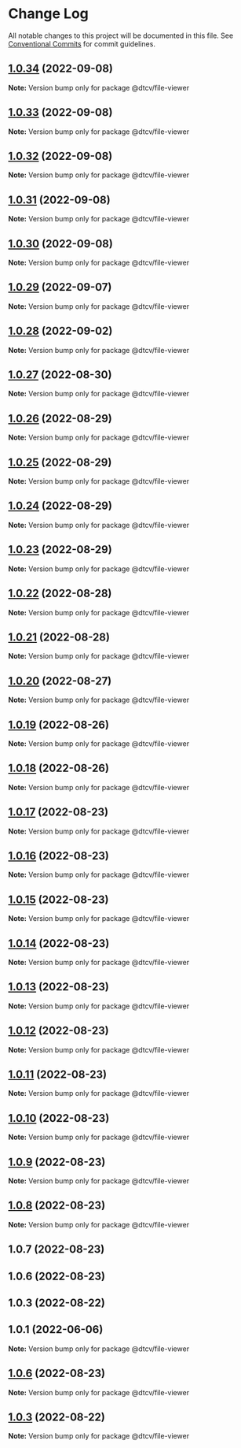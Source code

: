 # Change Log

All notable changes to this project will be documented in this file.
See [Conventional Commits](https://conventionalcommits.org) for commit guidelines.

## [1.0.34](https://github.com/paramountric/digitaltwincityviewer/compare/@dtcv/file-viewer@1.0.33...@dtcv/file-viewer@1.0.34) (2022-09-08)

**Note:** Version bump only for package @dtcv/file-viewer





## [1.0.33](https://github.com/paramountric/digitaltwincityviewer/compare/@dtcv/file-viewer@1.0.32...@dtcv/file-viewer@1.0.33) (2022-09-08)

**Note:** Version bump only for package @dtcv/file-viewer





## [1.0.32](https://github.com/paramountric/digitaltwincityviewer/compare/@dtcv/file-viewer@1.0.31...@dtcv/file-viewer@1.0.32) (2022-09-08)

**Note:** Version bump only for package @dtcv/file-viewer





## [1.0.31](https://github.com/paramountric/digitaltwincityviewer/compare/@dtcv/file-viewer@1.0.30...@dtcv/file-viewer@1.0.31) (2022-09-08)

**Note:** Version bump only for package @dtcv/file-viewer





## [1.0.30](https://github.com/paramountric/digitaltwincityviewer/compare/@dtcv/file-viewer@1.0.29...@dtcv/file-viewer@1.0.30) (2022-09-08)

**Note:** Version bump only for package @dtcv/file-viewer





## [1.0.29](https://github.com/paramountric/digitaltwincityviewer/compare/@dtcv/file-viewer@1.0.28...@dtcv/file-viewer@1.0.29) (2022-09-07)

**Note:** Version bump only for package @dtcv/file-viewer





## [1.0.28](https://github.com/paramountric/digitaltwincityviewer/compare/@dtcv/file-viewer@1.0.27...@dtcv/file-viewer@1.0.28) (2022-09-02)

**Note:** Version bump only for package @dtcv/file-viewer





## [1.0.27](https://github.com/paramountric/digitaltwincityviewer/compare/@dtcv/file-viewer@1.0.26...@dtcv/file-viewer@1.0.27) (2022-08-30)

**Note:** Version bump only for package @dtcv/file-viewer





## [1.0.26](https://github.com/paramountric/digitaltwincityviewer/compare/@dtcv/file-viewer@1.0.25...@dtcv/file-viewer@1.0.26) (2022-08-29)

**Note:** Version bump only for package @dtcv/file-viewer





## [1.0.25](https://github.com/paramountric/digitaltwincityviewer/compare/@dtcv/file-viewer@1.0.24...@dtcv/file-viewer@1.0.25) (2022-08-29)

**Note:** Version bump only for package @dtcv/file-viewer





## [1.0.24](https://github.com/paramountric/digitaltwincityviewer/compare/@dtcv/file-viewer@1.0.23...@dtcv/file-viewer@1.0.24) (2022-08-29)

**Note:** Version bump only for package @dtcv/file-viewer





## [1.0.23](https://github.com/paramountric/digitaltwincityviewer/compare/@dtcv/file-viewer@1.0.22...@dtcv/file-viewer@1.0.23) (2022-08-29)

**Note:** Version bump only for package @dtcv/file-viewer





## [1.0.22](https://github.com/paramountric/digitaltwincityviewer/compare/@dtcv/file-viewer@1.0.21...@dtcv/file-viewer@1.0.22) (2022-08-28)

**Note:** Version bump only for package @dtcv/file-viewer





## [1.0.21](https://github.com/paramountric/digitaltwincityviewer/compare/@dtcv/file-viewer@1.0.20...@dtcv/file-viewer@1.0.21) (2022-08-28)

**Note:** Version bump only for package @dtcv/file-viewer





## [1.0.20](https://github.com/paramountric/digitaltwincityviewer/compare/@dtcv/file-viewer@1.0.19...@dtcv/file-viewer@1.0.20) (2022-08-27)

**Note:** Version bump only for package @dtcv/file-viewer





## [1.0.19](https://github.com/paramountric/digitaltwincityviewer/compare/@dtcv/file-viewer@1.0.18...@dtcv/file-viewer@1.0.19) (2022-08-26)

**Note:** Version bump only for package @dtcv/file-viewer





## [1.0.18](https://github.com/paramountric/digitaltwincityviewer/compare/@dtcv/file-viewer@1.0.17...@dtcv/file-viewer@1.0.18) (2022-08-26)

**Note:** Version bump only for package @dtcv/file-viewer





## [1.0.17](https://github.com/paramountric/digitaltwincityviewer/compare/@dtcv/file-viewer@1.0.16...@dtcv/file-viewer@1.0.17) (2022-08-23)

**Note:** Version bump only for package @dtcv/file-viewer





## [1.0.16](https://github.com/paramountric/digitaltwincityviewer/compare/@dtcv/file-viewer@1.0.15...@dtcv/file-viewer@1.0.16) (2022-08-23)

**Note:** Version bump only for package @dtcv/file-viewer





## [1.0.15](https://github.com/paramountric/digitaltwincityviewer/compare/@dtcv/file-viewer@1.0.14...@dtcv/file-viewer@1.0.15) (2022-08-23)

**Note:** Version bump only for package @dtcv/file-viewer





## [1.0.14](https://github.com/paramountric/digitaltwincityviewer/compare/@dtcv/file-viewer@1.0.13...@dtcv/file-viewer@1.0.14) (2022-08-23)

**Note:** Version bump only for package @dtcv/file-viewer





## [1.0.13](https://github.com/paramountric/digitaltwincityviewer/compare/@dtcv/file-viewer@1.0.12...@dtcv/file-viewer@1.0.13) (2022-08-23)

**Note:** Version bump only for package @dtcv/file-viewer





## [1.0.12](https://github.com/paramountric/digitaltwincityviewer/compare/@dtcv/file-viewer@1.0.11...@dtcv/file-viewer@1.0.12) (2022-08-23)

**Note:** Version bump only for package @dtcv/file-viewer





## [1.0.11](https://github.com/paramountric/digitaltwincityviewer/compare/@dtcv/file-viewer@1.0.10...@dtcv/file-viewer@1.0.11) (2022-08-23)

**Note:** Version bump only for package @dtcv/file-viewer





## [1.0.10](https://github.com/paramountric/digitaltwincityviewer/compare/@dtcv/file-viewer@1.0.9...@dtcv/file-viewer@1.0.10) (2022-08-23)

**Note:** Version bump only for package @dtcv/file-viewer





## [1.0.9](https://github.com/paramountric/digitaltwincityviewer/compare/@dtcv/file-viewer@1.0.8...@dtcv/file-viewer@1.0.9) (2022-08-23)

**Note:** Version bump only for package @dtcv/file-viewer





## [1.0.8](https://github.com/paramountric/digitaltwincityviewer/compare/@dtcv/file-viewer@1.0.7...@dtcv/file-viewer@1.0.8) (2022-08-23)

**Note:** Version bump only for package @dtcv/file-viewer





## 1.0.7 (2022-08-23)



## 1.0.6 (2022-08-23)



## 1.0.3 (2022-08-22)



## 1.0.1 (2022-06-06)

**Note:** Version bump only for package @dtcv/file-viewer





## [1.0.6](https://github.com/paramountric/digitaltwincityviewer/compare/v1.0.5...v1.0.6) (2022-08-23)

**Note:** Version bump only for package @dtcv/file-viewer





## [1.0.3](https://github.com/paramountric/digitaltwincityviewer/compare/v1.0.2...v1.0.3) (2022-08-22)

**Note:** Version bump only for package @dtcv/file-viewer
